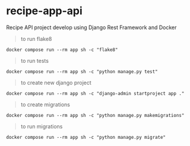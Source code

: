 # recipe-app-api
Recipe API project develop using Django Rest Framework and Docker

> to run flake8

```
docker compose run --rm app sh -c "flake8"
```

> to run tests

```
docker compose run --rm app sh -c "python manage.py test"
```

> to create new django project

```
docker compose run --rm app sh -c "django-admin startproject app ."
```

> to create migrations

```
docker compose run --rm app sh -c "python manage.py makemigrations"
```

> to run migrations

```
docker compose run --rm app sh -c "python manage.py migrate"
```
